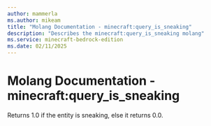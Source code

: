 ```yaml
---
author: mammerla
ms.author: mikeam
title: "Molang Documentation - minecraft:query_is_sneaking"
description: "Describes the minecraft:query_is_sneaking molang"
ms.service: minecraft-bedrock-edition
ms.date: 02/11/2025 
---
```


# Molang Documentation - minecraft:query_is_sneaking

Returns 1.0 if the entity is sneaking, else it returns 0.0.
